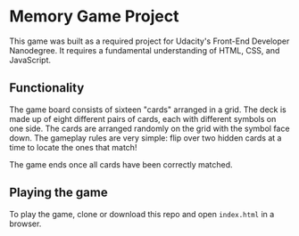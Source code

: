 # Memory Game Project
This game was built as a required project for Udacity's Front-End Developer Nanodegree. It requires a fundamental understanding of HTML, CSS, and JavaScript. 

## Functionality

The game board consists of sixteen "cards" arranged in a grid. The deck is made up of eight different pairs of cards, each with different symbols on one side. The cards are arranged randomly on the grid with the symbol face down. The gameplay rules are very simple: flip over two hidden cards at a time to locate the ones that match!

The game ends once all cards have been correctly matched.

## Playing the game

To play the game, clone or download this repo and open `index.html` in a browser.

